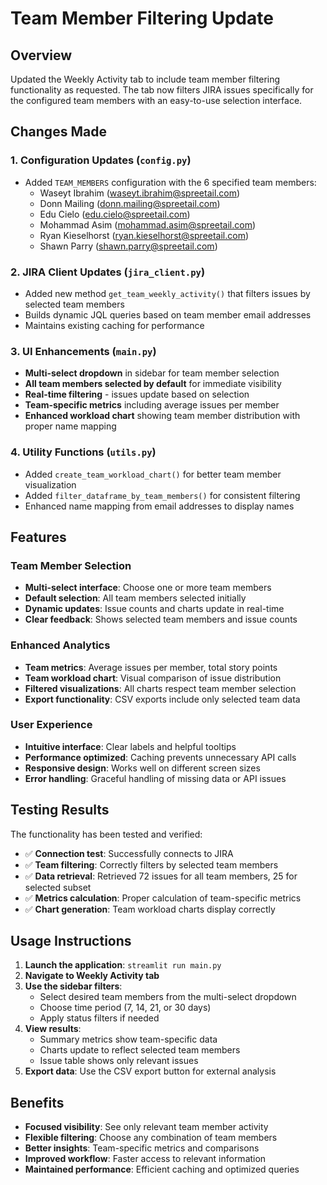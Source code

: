 # Team Member Filtering Update

## Overview
Updated the Weekly Activity tab to include team member filtering functionality as requested. The tab now filters JIRA issues specifically for the configured team members with an easy-to-use selection interface.

## Changes Made

### 1. Configuration Updates (`config.py`)
- Added `TEAM_MEMBERS` configuration with the 6 specified team members:
  - Waseyt Ibrahim (waseyt.ibrahim@spreetail.com)
  - Donn Mailing (donn.mailing@spreetail.com)
  - Edu Cielo (edu.cielo@spreetail.com)
  - Mohammad Asim (mohammad.asim@spreetail.com)
  - Ryan Kieselhorst (ryan.kieselhorst@spreetail.com)
  - Shawn Parry (shawn.parry@spreetail.com)

### 2. JIRA Client Updates (`jira_client.py`)
- Added new method `get_team_weekly_activity()` that filters issues by selected team members
- Builds dynamic JQL queries based on team member email addresses
- Maintains existing caching for performance

### 3. UI Enhancements (`main.py`)
- **Multi-select dropdown** in sidebar for team member selection
- **All team members selected by default** for immediate visibility
- **Real-time filtering** - issues update based on selection
- **Team-specific metrics** including average issues per member
- **Enhanced workload chart** showing team member distribution with proper name mapping

### 4. Utility Functions (`utils.py`)
- Added `create_team_workload_chart()` for better team member visualization
- Added `filter_dataframe_by_team_members()` for consistent filtering
- Enhanced name mapping from email addresses to display names

## Features

### Team Member Selection
- **Multi-select interface**: Choose one or more team members
- **Default selection**: All team members selected initially
- **Dynamic updates**: Issue counts and charts update in real-time
- **Clear feedback**: Shows selected team members and issue counts

### Enhanced Analytics
- **Team metrics**: Average issues per member, total story points
- **Team workload chart**: Visual comparison of issue distribution
- **Filtered visualizations**: All charts respect team member selection
- **Export functionality**: CSV exports include only selected team data

### User Experience
- **Intuitive interface**: Clear labels and helpful tooltips
- **Performance optimized**: Caching prevents unnecessary API calls
- **Responsive design**: Works well on different screen sizes
- **Error handling**: Graceful handling of missing data or API issues

## Testing Results

The functionality has been tested and verified:
- ✅ **Connection test**: Successfully connects to JIRA
- ✅ **Team filtering**: Correctly filters by selected team members
- ✅ **Data retrieval**: Retrieved 72 issues for all team members, 25 for selected subset
- ✅ **Metrics calculation**: Proper calculation of team-specific metrics
- ✅ **Chart generation**: Team workload charts display correctly

## Usage Instructions

1. **Launch the application**: `streamlit run main.py`
2. **Navigate to Weekly Activity tab**
3. **Use the sidebar filters**:
   - Select desired team members from the multi-select dropdown
   - Choose time period (7, 14, 21, or 30 days)
   - Apply status filters if needed
4. **View results**:
   - Summary metrics show team-specific data
   - Charts update to reflect selected team members
   - Issue table shows only relevant issues
5. **Export data**: Use the CSV export button for external analysis

## Benefits

- **Focused visibility**: See only relevant team member activity
- **Flexible filtering**: Choose any combination of team members
- **Better insights**: Team-specific metrics and comparisons
- **Improved workflow**: Faster access to relevant information
- **Maintained performance**: Efficient caching and optimized queries 